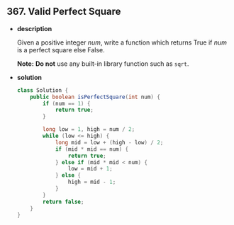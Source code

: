 ## 367. Valid Perfect Square

* **description**

  Given a positive integer *num*, write a function which returns True if *num* is a perfect square else False.

  **Note:** **Do not** use any built-in library function such as `sqrt`.

* **solution**

  ```java
  class Solution {
      public boolean isPerfectSquare(int num) {
          if (num == 1) {
              return true;
          }
  
          long low = 1, high = num / 2;
          while (low <= high) {
              long mid = low + (high - low) / 2;
              if (mid * mid == num) {
                  return true;
              } else if (mid * mid < num) {
                  low = mid + 1;
              } else {
                  high = mid - 1;
              }
          }
          return false;
      }
  }
  ```

  